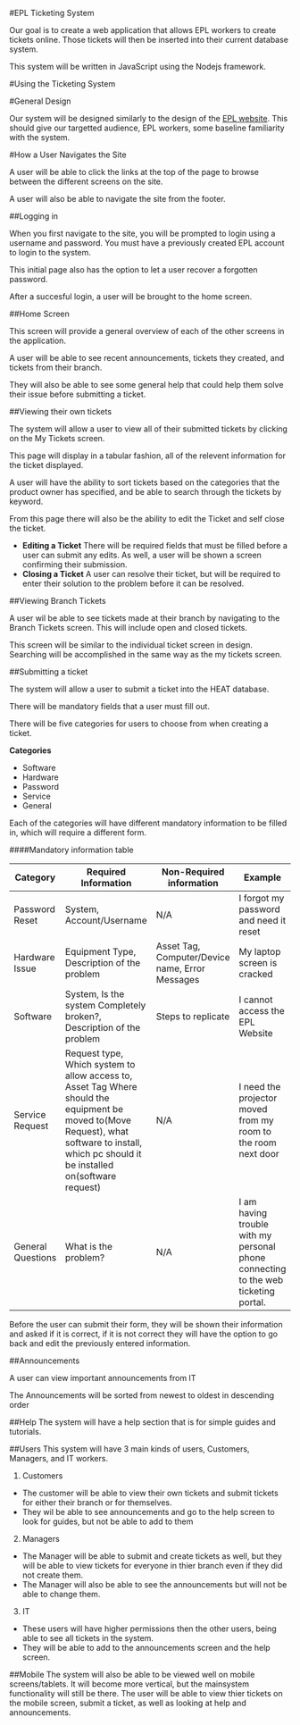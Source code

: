 #EPL Ticketing System

Our goal is to create a web application that allows EPL workers to create tickets online. Those tickets will then be inserted into their current database system.

This system will be written in JavaScript using the Nodejs framework.

#Using the Ticketing System

#General Design

Our system will be designed similarly to the design of the [EPL website](https://www.epl.ca/). This should give our targetted audience, EPL workers, some baseline familiarity with the system.

#How a User Navigates the Site

A user will be able to click the links at the top of the page to browse between the different screens on the site.

A user will also be able to navigate the site from the footer.

##Logging in

When you first navigate to the site, you will be prompted to login using a username and password. You must have a previously created EPL account to login to the system. 

This initial page also has the option to let a user recover a forgotten password.

After a succesful login, a user will be brought to the home screen.

##Home Screen

This screen will provide a general overview of each of the other screens in the application. 

A user will be able to see recent announcements, tickets they created, and tickets from their branch. 

They will also be able to see some general help that could help them solve their issue before submitting a ticket. 

##Viewing their own tickets

The system will allow a user to view all of their submitted tickets by clicking on the My Tickets screen. 

This page will display in a tabular fashion, all of the relevent information for the ticket displayed. 

A user will have the ability to sort tickets based on the categories that the product owner has specified, and be able to search through the tickets by keyword. 

From this page there will also be the ability to edit the Ticket and self close the ticket.

  * **Editing a Ticket**
  There will be required fields that must be filled before a user can submit any edits.   As well, a user will be shown a screen confirming their submission.
  * **Closing a Ticket**
  A user can resolve their ticket, but will be required to enter their solution to the problem before it can be resolved.

##Viewing Branch Tickets

A user wil be able to see tickets made at their branch by navigating to the Branch Tickets screen. This will include open and closed tickets.

This screen will be similar to the individual ticket screen in design. Searching will be accomplished in the same way as the my tickets screen.

##Submitting a ticket

The system will allow a user to submit a ticket into the HEAT database.  

There will be mandatory fields that a user must fill out.

There will be five categories for users to choose from when creating a ticket.

**Categories**
  * Software
  * Hardware
  * Password
  * Service
  * General
  
  
Each of the categories will have different mandatory information to be filled in, which will require a different form.

####Mandatory information table

Category | Required Information | Non-Required information | Example
--------- | -------------------- | ----------------------  | ----------
Password Reset | System, Account/Username | N/A | I forgot my password and need it reset
Hardware Issue | Equipment Type, Description of the problem | Asset Tag, Computer/Device name, Error Messages | My laptop screen is cracked
Software       | System, Is the system Completely broken?, Description of the problem | Steps to replicate | I cannot access the EPL Website
Service Request | Request type, Which system to allow access to, Asset Tag Where should the equipment be moved to(Move Request), what software to install, which pc should it be installed on(software request) | N/A | I need the projector moved from my room to the room next door
General Questions | What is the problem? | N/A | I am having trouble with my personal phone connecting to the web ticketing portal.


Before the user can submit their form, they will be shown their information and asked if it is correct, if it is not correct they will have the option to go back and edit the previously entered information. 

##Announcements

A user can view important announcements from IT

The Announcements will be sorted from newest to oldest in descending order

##Help
The system will have a help section that is for simple guides and tutorials.

##Users
This system will have 3 main kinds of users, Customers, Managers, and IT workers.

1. Customers
  * The customer will be able to view their own tickets and submit tickets for either their branch or for themselves. 
  * They wil be able to see announcements and go to the help screen to look for guides, but not be able to add to them
2. Managers
  * The Manager will be able to submit and create tickets as well, but they will be able to view tickets for everyone in thier branch even if they did not create them.
  * The Manager will also be able to see the announcements but will not be able to change them.
3. IT
  * These users will have higher permissions then the other users, being able to see all tickets in the system.
  * They will be able to add to the announcements screen and the help screen.
  
##Mobile
The system will also be able to be viewed well on mobile screens/tablets. It will become more vertical, but the mainsystem functionality will still be there. The user will be able to view thier tickets on the mobile screen, submit a ticket, as well as looking at help and announcements. 

